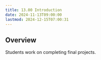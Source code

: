 ```yaml
---
title: 13.00 Introduction
date: 2024-11-13T09:00:00
lastmod: 2024-12-15T07:00:31
---
```


## Overview

Students work on completing final projects.
